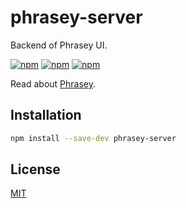 # phrasey-server

Backend of Phrasey UI.

[![npm](https://img.shields.io/npm/v/phrasey-server)](https://npmjs.com/package/phrasey-server)
[![npm](https://img.shields.io/npm/dw/phrasey-server)](https://npmjs.com/package/phrasey-server)
[![npm](https://img.shields.io/npm/l/phrasey-server)](https://github.com/zyrouge/phrasey/tree/main/packages/phrasey-yaml)

Read about [Phrasey](https://zyrouge.github.io/phrasey/getting-started/).

## Installation

```bash
npm install --save-dev phrasey-server
```

## License

[MIT](./LICENSE)
